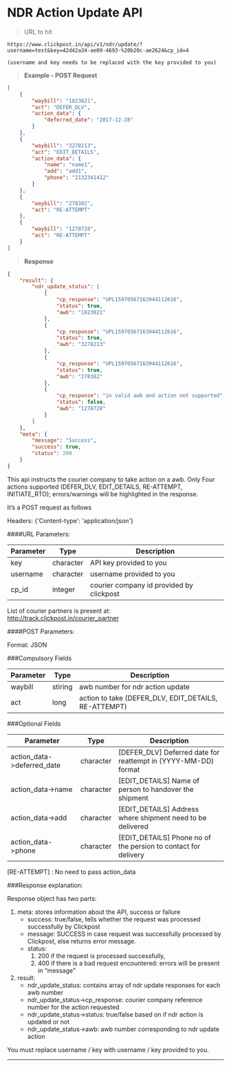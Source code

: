# NDR Action Update API

>URL to hit

```
https://www.clickpost.in/api/v1/ndr/update/?username=test&key=42d42a34-ae09-4693-%20b20c-ae2624&cp_id=4

(username and key needs to be replaced with the key provided to you)
```

>__Example - POST Request__

```json
[       
    {
        "waybill": "1823821",
        "act": "DEFER_DLV",
        "action_data": {
            "deferred_date": "2017-12-28"
        }
    },
    {
        "waybill": "3278213",
        "act": "EDIT_DETAILS",
        "action_data": {
            "name": "name1",
            "add": "add1",
            "phone": "2132341412"
        }
    },
    {
        "waybill": "278382",
        "act": "RE-ATTEMPT"
    },
    {
        "waybill": "1278728",
        "act": "RE-ATTEMPT"
    }
]
```

>__Response__

```json
{
    "result": {
        "ndr_update_status": [
            {
                "cp_response": "UPL15970567163944112616",
                "status": true,
                "awb": "1823821"
            },
            {
                "cp_response": "UPL15970567163944112616",
                "status": true,
                "awb": "3278213"
            },
            {
                "cp_response": "UPL15970567163944112616",
                "status": true,
                "awb": "278382"
            },
            {
                "cp_response": "in valid awb and action not supported",
                "status": false,
                "awb": "1278728"
            }
        ]
    },
    "meta": {
        "message": "Success",
        "success": true,
        "status": 200
    }
}
```

This api instructs the courier company to take action on a awb. Only Four actions supported (DEFER_DLV, EDIT_DETAILS, RE-ATTEMPT, INITIATE_RTO); errors/warnings will be highlighted in the response.

It’s a POST request as follows

Headers: {'Content-type': 'application/json'}

####URL Parameters:

Parameter | Type | Description
--------- | ---- | -----------
key | character | API key provided to you
username | character | username provided to you
cp_id | integer | courier company id provided by clickpost

List of courier partners is present at:
<a href="http://track.clickpost.in/courier_partner" target="_blank">http://track.clickpost.in/courier_partner</a>

####POST Parameters:

Format: JSON

###Compulsory Fields

Parameter | Type | Description
--------- | ---- | -----------
waybill | stiring | awb number for ndr action update
act | long | action to take (DEFER_DLV, EDIT_DETAILS, RE-ATTEMPT)

###Optional Fields

<!--For every action, need different kind of data -->

Parameter | Type | Description
--------- | ---- | -----------
action_data->deferred_date | character | [DEFER_DLV] Deferred date for reattempt in (YYYY-MM-DD) format
action_data->name | character | [EDIT_DETAILS] Name of person to handover the shipment
action_data->add | character | [EDIT_DETAILS] Address where shipment need to be delivered
action_data->phone | character | [EDIT_DETAILS] Phone no of the persion to contact for delivery

[RE-ATTEMPT] : No need to pass action_data

###Response explanation:

Response object has two parts:

1. meta: stores information about the API, success or failure
    + success: true/false, tells whether the request was processed successfully by Clickpost 
    + message: SUCCESS in case request was successfully processed by Clickpost, else returns error message.
    + status:
        1. 200 if the request is processed successfully,
        2. 400 if there is a bad request encountered: errors will be present in “message”
2. result: 
    + ndr_update_status: contains array of ndr update responses for each awb number
    + ndr_update_status->cp_response: courier company reference number for the action requested    
    + ndr_update_status->status: true/false based on if ndr action is updated or not
    + ndr_update_status->awb: awb number corresponding to ndr update action    

<aside class="warning">
You must replace username / key with username / key provided to you.
</aside>

-------